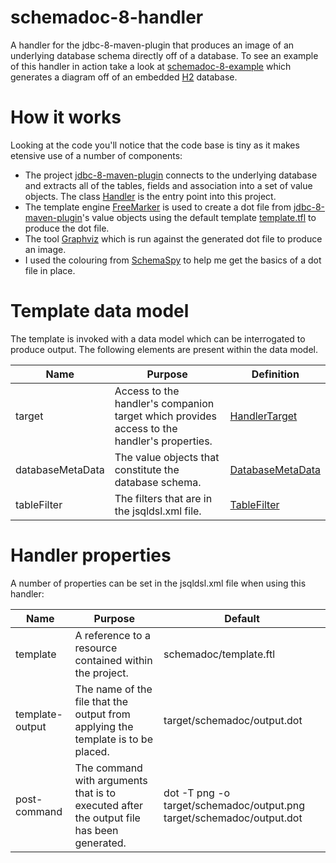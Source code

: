 # schemadoc-8-handler

A handler for the jdbc-8-maven-plugin that produces an image of an underlying database schema directly off of a database.  To see an example of this handler in action take a look at [schemadoc-8-example](https://github.com/graeme-lockley/schemadoc-8-example) which generates a diagram off of an embedded [H2](http://www.h2database.com) database.


# How it works

Looking at the code you'll notice that the code base is tiny as it makes etensive use of a number of components:

- The project [jdbc-8-maven-plugin](https://github.com/graeme-lockley/jdbc-8-maven-plugin) connects to the underlying database and extracts all of the tables, fields and association into a set of value objects.  The class [Handler](https://github.com/graeme-lockley/schemadoc-8-handler/blob/master/src/main/java/za/co/no9/jdbcdry/tools/schemadoc/Handler.java) is the entry point into this project.
- The template engine [FreeMarker](http://freemarker.org) is used to create a dot file from [jdbc-8-maven-plugin](https://github.com/graeme-lockley/jdbc-8-maven-plugin)'s value objects using the default template [template.tfl](src/main/resources/schemadoc/template.ftl) to produce the dot file.
- The tool [Graphviz](http://www.graphviz.org) which is run against the generated dot file to produce an image.
- I used the colouring from [SchemaSpy](http://schemaspy.sourceforge.net) to help me get the basics of a dot file in place.


# Template data model

The template is invoked with a data model which can be interrogated to produce output.  The following elements are present within the data model.

Name             | Purpose | Definition
-----------------|---------|------------
target           | Access to the handler's companion target which provides access to the handler's properties. | [HandlerTarget](https://github.com/graeme-lockley/schemadoc-8-handler/blob/master/src/main/java/za/co/no9/jdbcdry/tools/schemadoc/HandlerTarget.java)
databaseMetaData | The value objects that constitute the database schema. | [DatabaseMetaData](https://github.com/graeme-lockley/jdbc-8-maven-plugin/blob/master/src/main/java/za/co/no9/jdbcdry/tools/DatabaseMetaData.java)
tableFilter      | The filters that are in the jsqldsl.xml file. | [TableFilter](https://github.com/graeme-lockley/jdbc-8-maven-plugin/blob/master/src/main/java/za/co/no9/jdbcdry/port/jsqldslmojo/TableFilter.java)


# Handler properties

A number of properties can be set in the jsqldsl.xml file when using this handler:

Name | Purpose | Default
-----|---------|--------
template | A reference to a resource contained within the project. | schemadoc/template.ftl
template-output | The name of the file that the output from applying the template is to be placed. | target/schemadoc/output.dot
post-command | The command with arguments that is to executed after the output file has been generated. | dot -T png -o target/schemadoc/output.png target/schemadoc/output.dot
